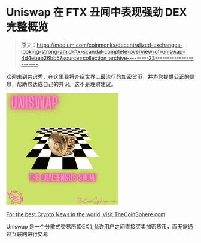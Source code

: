 # Uniswap 在 FTX 丑闻中表现强劲 DEX 完整概览

> 原文：<https://medium.com/coinmonks/decentralized-exchanges-looking-strong-amid-ftx-scandal-complete-overview-of-uniswap-4d4ebeb26bb5?source=collection_archive---------23----------------------->

欢迎来到共识秀，在这里我将介绍世界上最流行的加密货币，并为您提供公正的信息，帮助您达成自己的共识。这不是理财建议。

![](img/4b7b7ccfe9e947be74e8bc3434688b95.png)

[For the best Crypto News in the world, visit TheCoinSphere.com](http://thecoinsphere.com/)

Uniswap 是一个分散式交易所(DEX ),允许用户之间直接买卖加密货币，而无需通过互联网进行交易